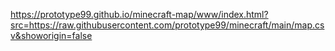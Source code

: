 https://prototype99.github.io/minecraft-map/www/index.html?src=https://raw.githubusercontent.com/prototype99/minecraft/main/map.csv&showorigin=false